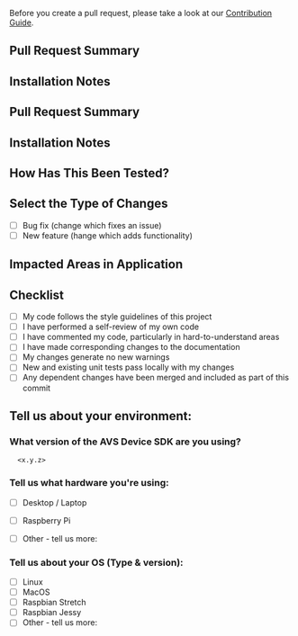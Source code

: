 Before you create a pull request, please take a look at our [Contribution Guide](https://github.com/alexa/avs-device-sdk/blob/master/CONTRIBUTING.md). 

## Pull Request Summary
<!--- A description of the changes proposed in the pull request's commits. 
Please also include relevant motivation and context which issue is fixed. 
List any dependencies that are required for this change.  -->

## Installation Notes
<!---  Notes regarding the installation.  -->

## Pull Request Summary
<!--- A description of the changes proposed in the pull request's commits. 
Please also include relevant motivation and context which issue is fixed. 
List any dependencies that are required for this change.  -->

## Installation Notes
<!---  Notes regarding the installation.  -->

## How Has This Been Tested?
<!---  Outline the tests that you ran to verify your changes. 
Provide instructions so we can reproduce. 
Please also list any relevant details for your test configuration and dependencies.  -->

## Select the Type of Changes
- [ ] Bug fix (change which fixes an issue)
- [ ] New feature (hange which adds functionality)

## Impacted Areas in Application
<!---  List general components of the application that this PR will affect.  -->

## Checklist
- [ ] My code follows the style guidelines of this project
- [ ] I have performed a self-review of my own code
- [ ] I have commented my code, particularly in hard-to-understand areas
- [ ] I have made corresponding changes to the documentation
- [ ] My changes generate no new warnings
- [ ] New and existing unit tests pass locally with my changes
- [ ] Any dependent changes have been merged and included as part of this commit

## Tell us about your environment:
<!--- Include as many relevant details about the environment you experienced the bug in -->
### What version of the AVS Device SDK are you using? 
      <x.y.z> 
      
### Tell us what hardware you're using:
- [ ] Desktop / Laptop
- [ ] Raspberry Pi
- [ ] Other - tell us more: 


### Tell us about your OS (Type & version): 
- [ ] Linux
- [ ] MacOS 
- [ ] Raspbian Stretch
- [ ] Raspbian Jessy 
- [ ] Other - tell us more: 
